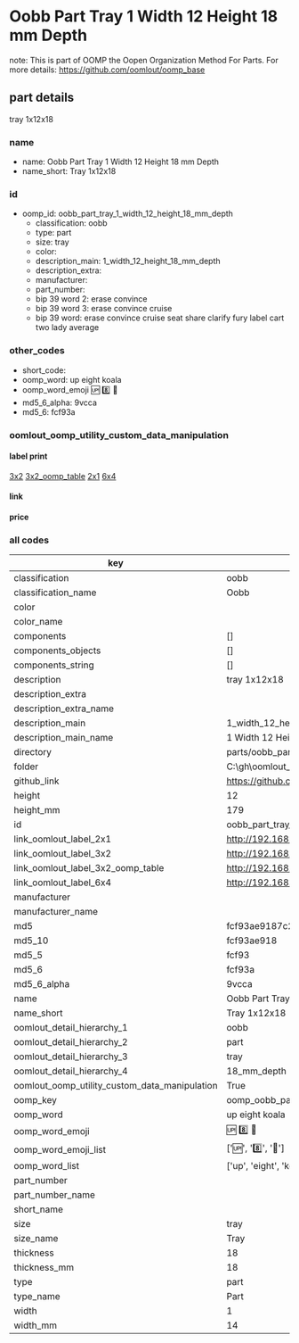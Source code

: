 # Oobb Part Tray 1 Width 12 Height 18 mm Depth  

note: This is part of OOMP the Oopen Organization Method For Parts. For more details: https://github.com/oomlout/oomp_base

##  part details
  



tray 1x12x18



### name
* name: Oobb Part Tray 1 Width 12 Height 18 mm Depth
* name_short: Tray 1x12x18 
### id
* oomp_id: oobb_part_tray_1_width_12_height_18_mm_depth
  * classification: oobb
  * type: part
  * size: tray
  * color: 
  * description_main: 1_width_12_height_18_mm_depth
  * description_extra: 
  * manufacturer: 
  * part_number: 
  * bip 39 word 2: erase convince
  * bip 39 word 3: erase convince cruise
  * bip 39 word: erase convince cruise seat share clarify fury label cart two lady average

### other_codes
* short_code: 
* oomp_word: up eight koala
* oomp_word_emoji :up: :eight: :koala:
* md5_6_alpha: 9vcca
* md5_6: fcf93a






### oomlout_oomp_utility_custom_data_manipulation
#### label print
[3x2](http://192.168.1.245:1112/?label=oomp%209vcca)
[3x2_oomp_table](http://192.168.1.108:1112/?label=oomp%209vcca)
[2x1](http://192.168.1.242:1112/?label=oomp%209vcca)
[6x4](http://192.168.1.55:1112/?label=oomp%209vcca)    

#### link

                              

#### price







### all codes 
| key | value |  
| --- | --- |  
| classification | oobb |  
| classification_name | Oobb |  
| color |  |  
| color_name |  |  
| components | [] |  
| components_objects | [] |  
| components_string | [] |  
| description | tray 1x12x18 |  
| description_extra |  |  
| description_extra_name |  |  
| description_main | 1_width_12_height_18_mm_depth |  
| description_main_name | 1 Width 12 Height 18 mm Depth |  
| directory | parts/oobb_part_tray_1_width_12_height_18_mm_depth |  
| folder | C:\gh\oomlout_oobb_version_4_generated_parts\things\oobb_part_tray_1_width_12_height_18_mm_depth |  
| github_link | https://github.com/oomlout/oomlout_oomp_part_src/tree/main/parts/oobb_part_tray_1_width_12_height_18_mm_depth |  
| height | 12 |  
| height_mm | 179 |  
| id | oobb_part_tray_1_width_12_height_18_mm_depth |  
| link_oomlout_label_2x1 | http://192.168.1.242:1112/?label=oomp%209vcca |  
| link_oomlout_label_3x2 | http://192.168.1.245:1112/?label=oomp%209vcca |  
| link_oomlout_label_3x2_oomp_table | http://192.168.1.108:1112/?label=oomp%209vcca |  
| link_oomlout_label_6x4 | http://192.168.1.55:1112/?label=oomp%209vcca |  
| manufacturer |  |  
| manufacturer_name |  |  
| md5 | fcf93ae9187c2bcca7e29c24694be263 |  
| md5_10 | fcf93ae918 |  
| md5_5 | fcf93 |  
| md5_6 | fcf93a |  
| md5_6_alpha | 9vcca |  
| name | Oobb Part Tray 1 Width 12 Height 18 mm Depth |  
| name_short | Tray 1x12x18  |  
| oomlout_detail_hierarchy_1 | oobb |  
| oomlout_detail_hierarchy_2 | part |  
| oomlout_detail_hierarchy_3 | tray |  
| oomlout_detail_hierarchy_4 | 18_mm_depth |  
| oomlout_oomp_utility_custom_data_manipulation | True |  
| oomp_key | oomp_oobb_part_tray_1_width_12_height_18_mm_depth |  
| oomp_word | up eight koala |  
| oomp_word_emoji | :up: :eight: :koala: |  
| oomp_word_emoji_list | [':up:', ':eight:', ':koala:'] |  
| oomp_word_list | ['up', 'eight', 'koala'] |  
| part_number |  |  
| part_number_name |  |  
| short_name |  |  
| size | tray |  
| size_name | Tray |  
| thickness | 18 |  
| thickness_mm | 18 |  
| type | part |  
| type_name | Part |  
| width | 1 |  
| width_mm | 14 |  
